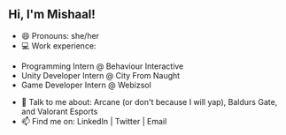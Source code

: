 ## Hi, I'm Mishaal!

- 😄 Pronouns: she/her
- 💻 Work experience:
* Programming Intern @ Behaviour Interactive
* Unity Developer Intern @ City From Naught
* Game Developer Intern @ Webizsol
- 💬 Talk to me about: Arcane (or don't because I will yap), Baldurs Gate, and Valorant Esports
- 📫 Find me on: LinkedIn | Twitter | Email

<!--
**MishaalButt/MishaalButt** is a ✨ _special_ ✨ repository because its `README.md` (this file) appears on your GitHub profile.

Here are some ideas to get you started:

- 🔭 I’m currently working on ...
- 🌱 I’m currently learning ...
- 👯 I’m looking to collaborate on ...
- 🤔 I’m looking for help with ...
- 💬 Ask me about ...
- 📫 How to reach me: ...
- 😄 Pronouns: ...
- ⚡ Fun fact: ...
-->
